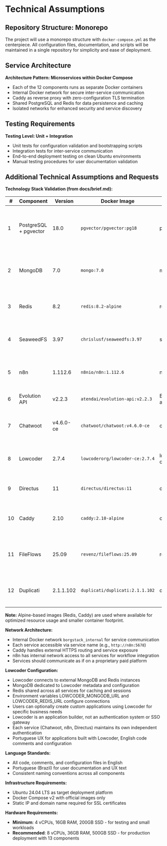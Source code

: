 # Technical Assumptions

## Repository Structure: Monorepo
The project will use a monorepo structure with `docker-compose.yml` as the centerpiece. All configuration files, documentation, and scripts will be maintained in a single repository for simplicity and ease of deployment.

## Service Architecture
**Architecture Pattern: Microservices within Docker Compose**
- Each of the 12 components runs as separate Docker containers
- Internal Docker network for secure inter-service communication
- Caddy as reverse proxy with zero-configuration TLS termination
- Shared PostgreSQL and Redis for data persistence and caching
- Isolated networks for enhanced security and service discovery

## Testing Requirements
**Testing Level: Unit + Integration**
- Unit tests for configuration validation and bootstrapping scripts
- Integration tests for inter-service communication
- End-to-end deployment testing on clean Ubuntu environments
- Manual testing procedures for user documentation validation

## Additional Technical Assumptions and Requests

**Technology Stack Validation (from docs/brief.md):**

| # | Component | Version | Docker Image | GitHub Repository | Purpose |
|---|-----------|---------|--------------|-------------------|---------|
| 1 | PostgreSQL + pgvector | 18.0 | `pgvector/pgvector:pg18` | pgvector/pgvector | Relational database with vector search for n8n, Chatwoot, Directus, Evolution API |
| 2 | MongoDB | 7.0 | `mongo:7.0` | mongodb/mongo | NoSQL database for Lowcoder metadata and configuration storage |
| 3 | Redis | 8.2 | `redis:8.2-alpine` | redis/redis | In-memory cache and queue system shared across all services |
| 4 | SeaweedFS | 3.97 | `chrislusf/seaweedfs:3.97` | seaweedfs/seaweedfs | S3-compatible distributed object storage for media and files |
| 5 | n8n | 1.112.6 | `n8nio/n8n:1.112.6` | n8n-io/n8n | Workflow automation and orchestration platform |
| 6 | Evolution API | v2.2.3 | `atendai/evolution-api:v2.2.3` | EvolutionAPI/evolution-api | WhatsApp multi-instance integration API |
| 7 | Chatwoot | v4.6.0-ce | `chatwoot/chatwoot:v4.6.0-ce` | chatwoot/chatwoot | Omnichannel customer service and communication platform |
| 8 | Lowcoder | 2.7.4 | `lowcoderorg/lowcoder-ce:2.7.4` | lowcoder-org/lowcoder | Low-code application builder and internal tools platform |
| 9 | Directus | 11 | `directus/directus:11` | directus/directus | Headless CMS and data management platform |
| 10 | Caddy | 2.10 | `caddy:2.10-alpine` | caddyserver/caddy | Reverse proxy with automatic HTTPS/SSL certificate management |
| 11 | FileFlows | 25.09 | `revenz/fileflows:25.09` | revenz/FileFlows | Media processing, conversion, and automation system |
| 12 | Duplicati | 2.1.1.102 | `duplicati/duplicati:2.1.1.102` | duplicati/duplicati | Automated encrypted backup system for data protection |

**Note:** Alpine-based images (Redis, Caddy) are used where available for optimized resource usage and smaller container footprint.

**Network Architecture:**
- Internal Docker network `borgstack_internal` for service communication
- Each service accessible via service name (e.g., `http://n8n:5678`)
- Caddy handles external HTTPS routing and service exposure
- n8n has internal network access to all services for workflow integration
- Services should communicate as if on a proprietary paid platform

**Lowcoder Configuration:**
- Lowcoder connects to external MongoDB and Redis instances
- MongoDB dedicated to Lowcoder metadata and configuration
- Redis shared across all services for caching and sessions
- Environment variables LOWCODER_MONGODB_URL and LOWCODER_REDIS_URL configure connections
- Users can optionally create custom applications using Lowcoder for specific business needs
- Lowcoder is an application builder, not an authentication system or SSO gateway
- Each service (Chatwoot, n8n, Directus) maintains its own independent authentication
- Portuguese UX for applications built with Lowcoder, English code comments and configuration

**Language Standards:**
- All code, comments, and configuration files in English
- Portuguese (Brazil) for user documentation and UX text
- Consistent naming conventions across all components

**Infrastructure Requirements:**
- Ubuntu 24.04 LTS as target deployment platform
- Docker Compose v2 with official images only
- Static IP and domain name required for SSL certificates

**Hardware Requirements:**
- **Minimum**: 4 vCPUs, 16GB RAM, 200GB SSD - for testing and small workloads
- **Recommended**: 8 vCPUs, 36GB RAM, 500GB SSD - for production deployment with 13 components
